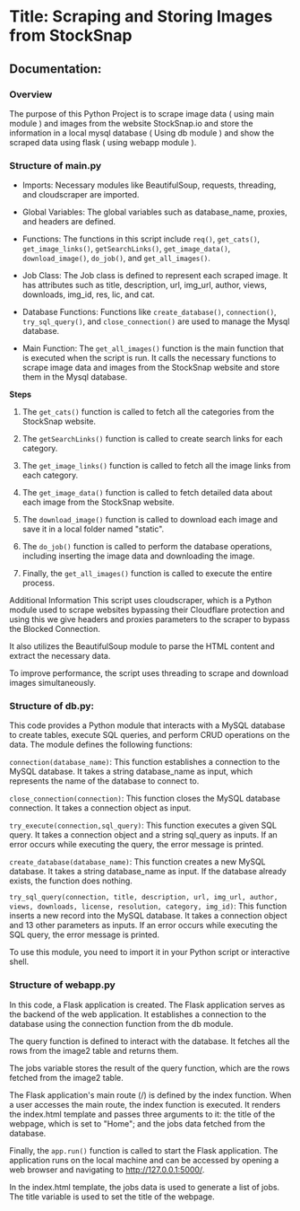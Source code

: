 # Title: Scraping and Storing Images from StockSnap

## Documentation:

### Overview
The purpose of this Python Project is to scrape image data ( using main module ) and images from the website StockSnap.io and store the information in a local mysql database ( Using db module ) and show the scraped data using flask ( using webapp module ).

### Structure of main.py
- Imports: Necessary modules like BeautifulSoup, requests, threading, and cloudscraper are imported.

- Global Variables: The global variables such as database_name, proxies, and headers are defined.

- Functions: The functions in this script include `req()`, `get_cats()`, `get_image_links()`, `getSearchLinks()`, `get_image_data()`, `download_image()`, `do_job()`, and `get_all_images()`.

- Job Class: The Job class is defined to represent each scraped image. It has attributes such as title, description, url, img_url, author, views, downloads, img_id, res, lic, and cat.

- Database Functions: Functions like `create_database()`, `connection()`, `try_sql_query()`, and `close_connection()` are used to manage the Mysql database.

- Main Function: The `get_all_images()` function is the main function that is executed when the script is run. It calls the necessary functions to scrape image data and images from the StockSnap website and store them in the Mysql database.

**Steps**
1. The `get_cats()` function is called to fetch all the categories from the StockSnap website.

2. The `getSearchLinks()` function is called to create search links for each category.

3. The `get_image_links()` function is called to fetch all the image links from each category.

4. The `get_image_data()` function is called to fetch detailed data about each image from the StockSnap website.

5. The `download_image()` function is called to download each image and save it in a local folder named "static".

6. The `do_job()` function is called to perform the database operations, including inserting the image data and downloading the image.

7. Finally, the `get_all_images()` function is called to execute the entire process.

Additional Information
This script uses cloudscraper, which is a Python module used to scrape websites bypassing their Cloudflare protection and using this we give headers and proxies parameters to the scraper to bypass the Blocked Connection.

It also utilizes the BeautifulSoup module to parse the HTML content and extract the necessary data.

To improve performance, the script uses threading to scrape and download images simultaneously.


### Structure of db.py:
This code provides a Python module that interacts with a MySQL database to create tables, execute SQL queries, and perform CRUD operations on the data. The module defines the following functions:

`connection(database_name)`: This function establishes a connection to the MySQL database. It takes a string database_name as input, which represents the name of the database to connect to.

`close_connection(connection)`: This function closes the MySQL database connection. It takes a connection object as input.

`try_execute(connection,sql_query)`: This function executes a given SQL query. It takes a connection object and a string sql_query as inputs. If an error occurs while executing the query, the error message is printed.

`create_database(database_name)`: This function creates a new MySQL database. It takes a string database_name as input. If the database already exists, the function does nothing.

`try_sql_query(connection, title, description, url, img_url, author, views, downloads, license, resolution, category, img_id)`: This function inserts a new record into the MySQL database. It takes a connection object and 13 other parameters as inputs. If an error occurs while executing the SQL query, the error message is printed.

To use this module, you need to import it in your Python script or interactive shell.


### Structure of webapp.py

In this code, a Flask application is created. The Flask application serves as the backend of the web application. It establishes a connection to the database using the connection function from the db module.

The query function is defined to interact with the database. It fetches all the rows from the image2 table and returns them.

The jobs variable stores the result of the query function, which are the rows fetched from the image2 table.

The Flask application's main route (/) is defined by the index function. When a user accesses the main route, the index function is executed. It renders the index.html template and passes three arguments to it: the title of the webpage, which is set to "Home"; and the jobs data fetched from the database.

Finally, the `app.run()` function is called to start the Flask application. The application runs on the local machine and can be accessed by opening a web browser and navigating to http://127.0.0.1:5000/.

In the index.html template, the jobs data is used to generate a list of jobs. The title variable is used to set the title of the webpage.